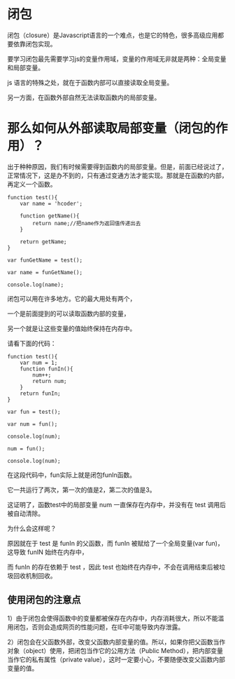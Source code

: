 


# 闭包

闭包（closure）是Javascript语言的一个难点，也是它的特色，很多高级应用都要依靠闭包实现。

要学习闭包最先需要学习js的变量作用域，变量的作用域无非就是两种：全局变量和局部变量。

js 语言的特殊之处，就在于函数内部可以直接读取全局变量。

另一方面，在函数外部自然无法读取函数内的局部变量。


# 那么如何从外部读取局部变量（闭包的作用）？

出于种种原因，我们有时候需要得到函数内的局部变量。但是，前面已经说过了，正常情况下，这是办不到的，只有通过变通方法才能实现。那就是在函数的内部，再定义一个函数。

```
function test(){
    var name = 'hcoder';
	
    function getName(){
		return name;//把name作为返回值传递出去
    }
	
    return getName;
}

var funGetName = test();

var name = funGetName();

console.log(name);
```

闭包可以用在许多地方。它的最大用处有两个，

一个是前面提到的可以读取函数内部的变量，

另一个就是让这些变量的值始终保持在内存中。

请看下面的代码：

```
function test(){
    var num = 1;
    function funIn(){
        num++;
		return num;
    }
    return funIn;
}

var fun = test();

var num = fun();

console.log(num);

num = fun();

console.log(num);
```

在这段代码中，fun实际上就是闭包funIn函数。

它一共运行了两次，第一次的值是2，第二次的值是3。

这证明了，函数test中的局部变量 num 一直保存在内存中，并没有在 test 调用后被自动清除。

为什么会这样呢？

原因就在于 test 是 funIn 的父函数，而 funIn 被赋给了一个全局变量(var fun)，这导致 funIN 始终在内存中，

而 funIn 的存在依赖于 test ，因此 test 也始终在内存中，不会在调用结束后被垃圾回收机制回收。


## 使用闭包的注意点

1）由于闭包会使得函数中的变量都被保存在内存中，内存消耗很大，所以不能滥用闭包，否则会造成网页的性能问题，在IE中可能导致内存泄露。

2）闭包会在父函数外部，改变父函数内部变量的值。所以，如果你把父函数当作对象（object）使用，把闭包当作它的公用方法（Public Method），把内部变量当作它的私有属性（private value），这时一定要小心，不要随便改变父函数内部变量的值。